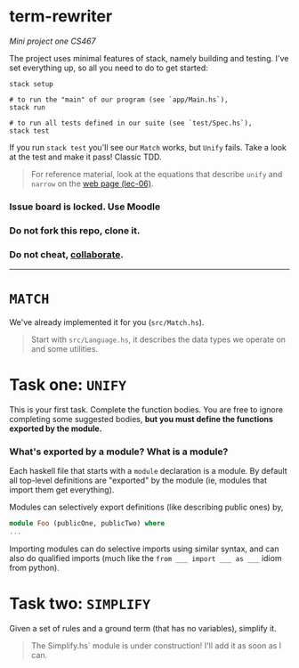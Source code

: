 # term-rewriter
_Mini project one CS467_

The project uses minimal features of stack, namely building and testing. I've
set everything up, so all you need to do to get started:

``` shell
stack setup

# to run the "main" of our program (see `app/Main.hs`),
stack run

# to run all tests defined in our suite (see `test/Spec.hs`),
stack test
```

If you run `stack test` you'll see our `Match` works, but `Unify` fails. Take a
look at the test and make it pass! Classic TDD.

> For reference material, look at the equations that describe `unify` and
> `narrow` on the [web page
> (lec-06)](https://www.cse.iitb.ac.in/~ananya/cs467/lec-06.html).

### Issue board is locked. Use Moodle
### Do not fork this repo, clone it.
### Do not cheat, [collaborate](https://www.cse.iitb.ac.in/~supratik/courses/copying-and-discussion.html).

---------

# `MATCH`
We've already implemented it for you (`src/Match.hs`).

> Start with `src/Language.hs`, it describes the data types we operate on and
> some utilities.

# Task one: `UNIFY`
This is your first task. Complete the function bodies. You are free to ignore
completing some suggested bodies, **but you must define the functions exported by
the module.**

### What's exported by a module? What is a module?
Each haskell file that starts with a `module` declaration is a module. By
default all top-level definitions are "exported" by the module (ie, modules that
import them get everything).

Modules can selectively export definitions (like describing public ones) by,

``` haskell
module Foo (publicOne, publicTwo) where
...
```

Importing modules can do selective imports using similar syntax, and can also do
qualified imports (much like the `from ___ import ___ as ___` idiom from
python).

# Task two: `SIMPLIFY`
Given a set of rules and a ground term (that has no variables), simplify it.

> The Simplify.hs` module is under construction! I'll add it as soon as I can.

